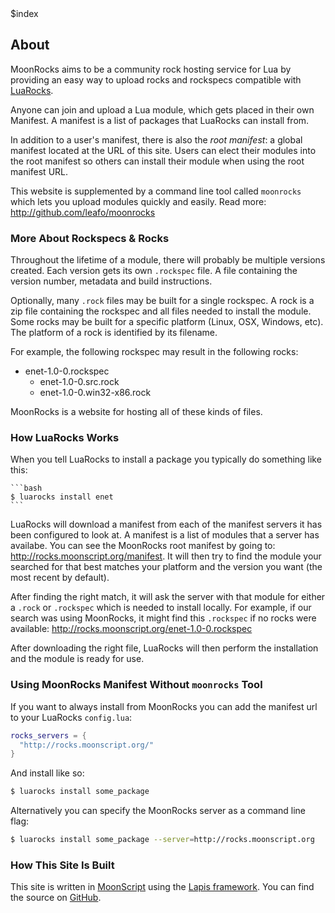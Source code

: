 <div>$index</div>

## About

MoonRocks aims to be a community rock hosting service for Lua by providing an
easy way to upload rocks and rockspecs compatible with [LuaRocks][1].

Anyone can join and upload a Lua module, which gets placed in their own
Manifest. A manifest is a list of packages that LuaRocks can install from.

In addition to a user's manifest, there is also the *root manifest*: a global
manifest located at the URL of this site. Users can elect their modules into
the root manifest so others can install their module when using the root
manifest URL.

This website is supplemented by a command line tool called `moonrocks` which
lets you upload modules quickly and easily. Read more:
<http://github.com/leafo/moonrocks>

### More About Rockspecs & Rocks

Throughout the lifetime of a module, there will probably be multiple versions
created. Each version gets its own `.rockspec` file. A file containing the
version number, metadata and build instructions.

Optionally, many `.rock` files may be built for a single rockspec. A rock is a
zip file containing the rockspec and all files needed to install the module.
Some rocks may be built for a specific platform (Linux, OSX, Windows, etc). The
platform of a rock is identified by its filename.

For example, the following rockspec may result in the following rocks:

  * enet-1.0-0.rockspec
    * enet-1.0-0.src.rock
    * enet-1.0-0.win32-x86.rock


MoonRocks is a website for hosting all of these kinds of files.

### How LuaRocks Works

When you tell LuaRocks to install a package you typically do something like
this:

    ```bash
    $ luarocks install enet
    ```

LuaRocks will download a manifest from each of the manifest servers it has been
configured to look at. A manifest is a list of modules that a server has
availabe. You can see the MoonRocks root manifest by going to:
<http://rocks.moonscript.org/manifest>. It will then try to find the module
your searched for that best matches your platform and the version you want (the
most recent by default).

After finding the right match, it will ask the server with that module for
either a `.rock` or `.rockspec` which is needed to install locally. For
example, if our search was using MoonRocks, it might find this `.rockspec` if
no rocks were available: <http://rocks.moonscript.org/enet-1.0-0.rockspec>

After downloading the right file, LuaRocks will then perform the installation
and the module is ready for use.


### Using MoonRocks Manifest Without `moonrocks` Tool

If you want to always install from MoonRocks you can add the manifest url to
your LuaRocks `config.lua`:

```lua
rocks_servers = {
  "http://rocks.moonscript.org/"
}
```

And install like so:

```bash
$ luarocks install some_package
```

Alternatively you can specify the MoonRocks server as a command line flag:


```bash
$ luarocks install some_package --server=http://rocks.moonscript.org
```

### How This Site Is Built

This site is written in [MoonScript][3] using the [Lapis framework][4]. You can find the source on [GitHub][2].

  [1]: http://luarocks.org/
  [2]: http://github.com/leafo/moonrocks-site
  [3]: http://moonscript.org
  [4]: http://leafo.net/lapis/

